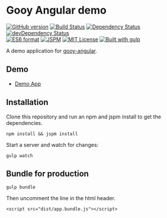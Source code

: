 Gooy Angular demo
=======

[![GitHub version](https://badge.fury.io/gh/gooy%2Fgooy-angular-demo.svg?style=flat-square)](http://badge.fury.io/gh/gooy%2Fgooy-angular-demo)
[![Build Status](https://travis-ci.org/gooy/gooy-angular-demo.svg?branch=master&style=flat-square)](https://travis-ci.org/gooy/gooy-angular-demo)
[![Dependency Status](https://david-dm.org/gooy/gooy-angular-demo.svg?style=flat-square)](https://david-dm.org/gooy/gooy-angular-demo)
[![devDependency Status](https://david-dm.org/gooy/gooy-angular-demo/dev-status.svg?style=flat-square)](https://david-dm.org/gooy/gooy-angular-demo#info=devDependencies)  
[![ES6 format](https://img.shields.io/badge/JS_format-es6-orange.svg?style=flat-square)](http://www.ecmascript.org/)
[![JSPM](https://img.shields.io/badge/JSPM-gooy/gooy--angular--demo-db772b.svg?style=flat-square)](http://jspm.io)
[![MIT License](https://img.shields.io/badge/license-MIT-blue.svg?style=flat-square)](http://opensource.org/licenses/MIT)
[![Built with gulp](http://img.shields.io/badge/built%20with-gulp.js-red.svg?style=flat-square)](http://gulpjs.com/)

A demo application for [gooy-angular](http://github.com/gooy/gooy-angular).

## Demo

- [Demo App](http://gooy.github.io/gooy-angular-demo)

## Installation

Clone this repository and run an npm and jspm install to get the dependencies.

    npm install && jspm install
    
Start a server and watch for changes:
    
    gulp watch

## Bundle for production

    gulp bundle
    
Then uncomment the line in the html header.

    <script src="dist/app.bundle.js"></script>
